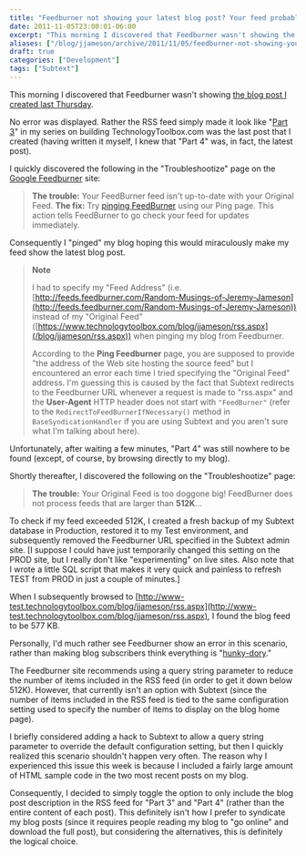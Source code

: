 ```yaml
---
title: "Feedburner not showing your latest blog post? Your feed probably exceeds 512K."
date: 2011-11-05T23:00:01-06:00
excerpt: "This morning I discovered that Feedburner wasn't showing the blog post I created last Thursday. No error was displayed. Rather the RSS feed simply made it look like..."
aliases: ["/blog/jjameson/archive/2011/11/05/feedburner-not-showing-your-latest-blog-post.aspx"]
draft: true
categories: ["Development"]
tags: ["Subtext"]
---
```


This morning I discovered that Feedburner wasn't showing 	[the blog post I created last Thursday](/blog/jjameson/2011/11/03/building-technologytoolbox-com-part-4).

No error was displayed. Rather the RSS feed simply made it look like "[Part
3](/blog/jjameson/2011/10/27/building-technologytoolbox-com-part-3)" in my series on building TechnologyToolbox.com was the last post that  	I created (having written it myself, I knew that "Part 4" was, in fact, the  	latest post).

I quickly discovered the following in the "Troubleshootize" page on the 	[Google Feedburner](http://feedburner.google.com) site:

> **The trouble:** Your FeedBurner feed isn't up-to-date with  		your Original Feed.
> **The fix:** Try 		[pinging FeedBurner](http://feedburner.google.com/fb/a/ping)  		using our Ping page. This action tells FeedBurner to go check your feed  		for updates immediately.

Consequently I "pinged" my blog hoping this would miraculously make my feed  	show the latest blog post.

> **Note**
>
> I had to specify my "Feed Address" (i.e. 			[http://feeds.feedburner.com/Random-Musings-of-Jeremy-Jameson](http://feeds.feedburner.com/Random-Musings-of-Jeremy-Jameson)) instead  			of my "Original Feed" ([https://www.technologytoolbox.com/blog/jjameson/rss.aspx](/blog/jjameson/rss.aspx))  			when pinging my blog from Feedburner.
>
> According to the **Ping Feedburner** page, you are supposed  			to provide "the address of the Web site hosting the source feed" but  			I encountered an error each time I tried specifying the "Original Feed"  			address. I'm guessing this is caused by the fact that Subtext redirects  			to the Feedburner URL whenever a request is made to "rss.aspx" and the 			**User-Agent** HTTP header does not start with `"FeedBurner"` (refer to the 			`RedirectToFeedBurnerIfNecessary()` method in `BaseSyndicationHandler` if  			you are using Subtext and you aren't sure what I'm talking about here).

Unfortunately, after waiting a few minutes, "Part 4" was still nowhere to  	be found (except, of course, by browsing directly to my blog).

Shortly thereafter, I discovered the following on the "Troubleshootize" page:

> **The trouble:** Your Original Feed is too doggone big! FeedBurner  		does not process feeds that are larger than **512K**...

To check if my feed exceeded 512K, I created a fresh backup of my Subtext  	database in Production, restored it to my Test environment, and subsequently  	removed the Feedburner URL specified in the Subtext admin site. [I suppose I  	could have just temporarily changed this setting on the PROD site, but I really  	don't like "experimenting" on live sites. Also note that I wrote a little SQL  	script that makes it very quick and painless to refresh TEST from PROD in just  	a couple of minutes.]

When I subsequently browsed to 	[http://www-test.technologytoolbox.com/blog/jjameson/rss.aspx](http://www-test.technologytoolbox.com/blog/jjameson/rss.aspx),  	I found the blog feed to be 577 KB.

Personally, I'd much rather see Feedburner show an error in this scenario,  	rather than making blog subscribers think everything is "[hunky-dory](http://www.merriam-webster.com/dictionary/hunky-dory)."

The Feedburner site recommends using a query string parameter to reduce the  	number of items included in the RSS feed (in order to get it down below 512K).  	However, that currently isn't an option with Subtext (since the number of items  	included in the RSS feed is tied to the same configuration setting used to specify  	the number of items to display on the blog home page).

I briefly considered adding a hack to Subtext to allow a query string parameter  	to override the default configuration setting, but then I quickly realized this  	scenario shouldn't happen very often. The reason why I experienced this issue  	this week is because I included a fairly large amount of HTML sample code in  	the two most recent posts on my blog.

Consequently, I decided to simply toggle the option to only include the blog  	post description in the RSS feed for "Part 3" and "Part 4" (rather than the  	entire content of each post). This definitely isn't how I prefer to syndicate  	my blog posts (since it requires people reading my blog to "go online" and download  	the full post), but considering the alternatives, this is definitely the logical  	choice.

